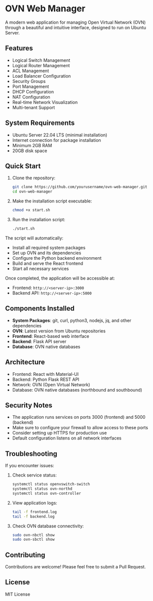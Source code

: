 # OVN Web Manager


A modern web application for managing Open Virtual Network (OVN) through a beautiful and intuitive interface, designed to run on Ubuntu Server.

## Features

- Logical Switch Management
- Logical Router Management
- ACL Management
- Load Balancer Configuration
- Security Groups
- Port Management
- DHCP Configuration
- NAT Configuration
- Real-time Network Visualization
- Multi-tenant Support

## System Requirements

- Ubuntu Server 22.04 LTS (minimal installation)
- Internet connection for package installation
- Minimum 2GB RAM
- 20GB disk space

## Quick Start

1. Clone the repository:
   ```bash
   git clone https://github.com/yourusername/ovn-web-manager.git
   cd ovn-web-manager
   ```

2. Make the installation script executable:
   ```bash
   chmod +x start.sh
   ```

3. Run the installation script:
   ```bash
   ./start.sh
   ```

The script will automatically:
- Install all required system packages
- Set up OVN and its dependencies
- Configure the Python backend environment
- Build and serve the React frontend
- Start all necessary services

Once completed, the application will be accessible at:
- Frontend: `http://<server-ip>:3000`
- Backend API: `http://<server-ip>:5000`

## Components Installed

- **System Packages**: git, curl, python3, nodejs, jq, and other dependencies
- **OVN**: Latest version from Ubuntu repositories
- **Frontend**: React-based web interface
- **Backend**: Flask API server
- **Database**: OVN native databases

## Architecture

- Frontend: React with Material-UI
- Backend: Python Flask REST API
- Network: OVN (Open Virtual Network)
- Database: OVN native databases (northbound and southbound)

## Security Notes

- The application runs services on ports 3000 (frontend) and 5000 (backend)
- Make sure to configure your firewall to allow access to these ports
- Consider setting up HTTPS for production use
- Default configuration listens on all network interfaces

## Troubleshooting

If you encounter issues:

1. Check service status:
   ```bash
   systemctl status openvswitch-switch
   systemctl status ovn-northd
   systemctl status ovn-controller
   ```

2. View application logs:
   ```bash
   tail -f frontend.log
   tail -f backend.log
   ```

3. Check OVN database connectivity:
   ```bash
   sudo ovn-nbctl show
   sudo ovn-sbctl show
   ```

## Contributing

Contributions are welcome! Please feel free to submit a Pull Request.

## License

MIT License








